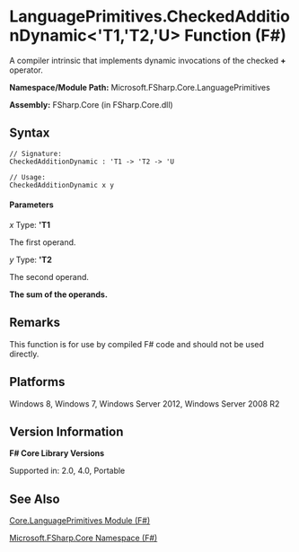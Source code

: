 # LanguagePrimitives.CheckedAdditionDynamic<'T1,'T2,'U> Function (F#)

A compiler intrinsic that implements dynamic invocations of the checked **+** operator.

**Namespace/Module Path:** Microsoft.FSharp.Core.LanguagePrimitives

**Assembly:** FSharp.Core (in FSharp.Core.dll)


## Syntax

```
// Signature:
CheckedAdditionDynamic : 'T1 -> 'T2 -> 'U

// Usage:
CheckedAdditionDynamic x y
```

#### Parameters
*x*
Type: **'T1**


The first operand.


*y*
Type: **'T2**


The second operand.



**The sum of the operands.**
## Remarks
This function is for use by compiled F# code and should not be used directly.


## Platforms
Windows 8, Windows 7, Windows Server 2012, Windows Server 2008 R2


## Version Information
**F# Core Library Versions**

Supported in: 2.0, 4.0, Portable




## See Also
[Core.LanguagePrimitives Module &#40;F&#35;&#41;](Core.LanguagePrimitives+Module+%28FSharp%29.md)

[Microsoft.FSharp.Core Namespace &#40;F&#35;&#41;](Microsoft.FSharp.Core+Namespace+%28FSharp%29.md)


